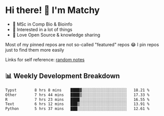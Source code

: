 # Hi there! 👋 I'm Matchy

- 🧬 MSc in Comp Bio & Bioinfo
- 🎈 Interested in a lot of things
- 💜 Love Open Source & knowledge sharing

Most of my pinned repos are not so-called "featured" repos 😂 I pin repos just to find them more easily

Links for self reference: [random notes](https://matchy233.github.io/random-notes)

## 📊 Weekly Development Breakdown

<!--START_SECTION:waka-->

```txt
Typst        8 hrs 8 mins    ████▓░░░░░░░░░░░░░░░░░░░░   18.21 %
Other        7 hrs 44 mins   ████▒░░░░░░░░░░░░░░░░░░░░   17.33 %
R            7 hrs 23 mins   ████░░░░░░░░░░░░░░░░░░░░░   16.55 %
Text         6 hrs 12 mins   ███▒░░░░░░░░░░░░░░░░░░░░░   13.91 %
Python       5 hrs 37 mins   ███░░░░░░░░░░░░░░░░░░░░░░   12.61 %
```

<!--END_SECTION:waka-->
